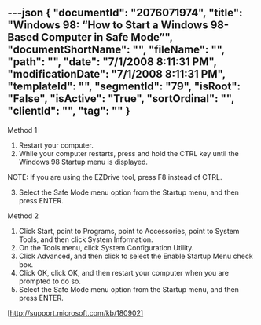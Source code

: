 ---json
{
  "documentId": "2076071974",
  "title": "Windows 98: “How to Start a Windows 98-Based Computer in Safe Mode”",
  "documentShortName": "",
  "fileName": "",
  "path": "",
  "date": "7/1/2008 8:11:31 PM",
  "modificationDate": "7/1/2008 8:11:31 PM",
  "templateId": "",
  "segmentId": "79",
  "isRoot": "False",
  "isActive": "True",
  "sortOrdinal": "",
  "clientId": "",
  "tag": ""
}
---

Method 1
1. Restart your computer.
2. While your computer restarts, press and hold the CTRL key until the Windows 98 Startup menu is displayed.

NOTE: If you are using the EZDrive tool, press F8 instead of CTRL.

3. Select the Safe Mode menu option from the Startup menu, and then press ENTER.


Method 2
1. Click Start, point to Programs, point to Accessories, point to System Tools, and then click System Information.
2. On the Tools menu, click System Configuration Utility.
3. Click Advanced, and then click to select the Enable Startup Menu check box.
4. Click OK, click OK, and then restart your computer when you are prompted to do so.
5. Select the Safe Mode menu option from the Startup menu, and then press ENTER.

[http://support.microsoft.com/kb/180902]
